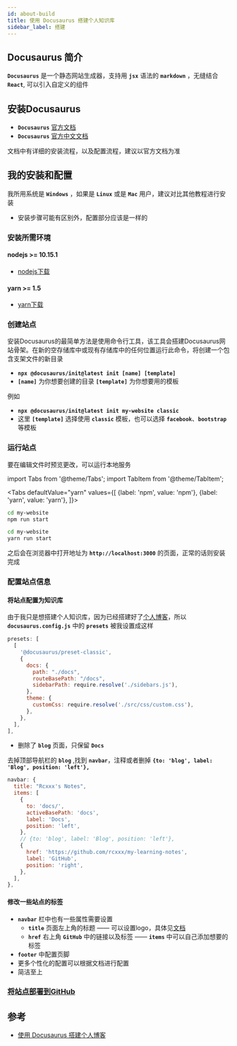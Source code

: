 ```yaml
---
id: about-build
title: 使用 Docusaurus 搭建个人知识库
sidebar_label: 搭建
---
```

## Docusaurus 简介
**`Docusaurus`** 是一个静态网站生成器，支持用 **`jsx`** 语法的 **`markdown`** ，无缝结合 **`React`**, 可以引入自定义的组件

## 安装Docusaurus
- **`Docusaurus`** [官方文档](https://v2.docusaurus.io/docs/)
- **`Docusaurus`** [官方中文文档](https://www.docusaurus.cn/docs/)

文档中有详细的安装流程，以及配置流程，建议以官方文档为准

## 我的安装和配置
我所用系统是 **`Windows`** ，如果是 **`Linux`** 或是 **`Mac`** 用户，建议对比其他教程进行安装
- 安装步骤可能有区别外，配置部分应该是一样的
### 安装所需环境
#### nodejs >= 10.15.1
- [nodejs下载](https://nodejs.org/en/download/)
#### yarn >= 1.5
- [yarn下载](https://classic.yarnpkg.com/en/)

### 创建站点
安装Docusaurus的最简单方法是使用命令行工具，该工具会搭建Docusaurus网站骨架。在新的空存储库中或现有存储库中的任何位置运行此命令，将创建一个包含支架文件的新目录
- **`npx @docusaurus/init@latest init [name] [template]`**
- **`[name]`** 为你想要创建的目录 **`[template]`** 为你想要用的模板

例如
- **`npx @docusaurus/init@latest init my-website classic`**
- 这里 **`[template]`** 选择使用 **`classic`** 模板，也可以选择 **`facebook`**、**`bootstrap`** 等模板

### 运行站点
要在编辑文件时预览更改，可以运行本地服务

import Tabs from '@theme/Tabs';
import TabItem from '@theme/TabItem';

<Tabs
  defaultValue="yarn"
  values={[
      {label: 'npm', value: 'npm'},
      {label: 'yarn', value: 'yarn'},
  ]}>
  <TabItem value="npm">

  ``` bash
  cd my-website
  npm run start
  ```
  </TabItem>
  <TabItem value="yarn">

  ``` bash
  cd my-website
  yarn run start
  ```
  </TabItem>
</Tabs>

之后会在浏览器中打开地址为 **`http://localhost:3000`** 的页面，正常的话则安装完成

### 配置站点信息
#### 将站点配置为知识库
由于我只是想搭建个人知识库，因为已经搭建好了[个人博客](https://sinnammanyo.cn/)，所以 **`docusaurus.config.js`** 中的 **`presets`** 被我设置成这样
  ``` js title="docusaurus.config.js"
  presets: [
    [
      '@docusaurus/preset-classic',
      {
        docs: {
          path: "./docs",
          routeBasePath: "/docs",
          sidebarPath: require.resolve('./sidebars.js'),
        },
        theme: {
          customCss: require.resolve('./src/css/custom.css'),
        },
      },
    ],
  ],
  ```
- 删除了 **`blog`** 页面，只保留 **`Docs`**

去掉顶部导航栏的 **`blog`** ,找到 **`navbar`**，注释或者删掉 **`{to: 'blog', label: 'Blog', position: 'left'},`**
  ``` js title="docusaurus.config.js" {10}
  navbar: {
    title: "Rcxxx's Notes",
    items: [
      {
        to: 'docs/',
        activeBasePath: 'docs',
        label: 'Docs',
        position: 'left',
      },
      // {to: 'blog', label: 'Blog', position: 'left'},
      {
        href: 'https://github.com/rcxxx/my-learning-notes',
        label: 'GitHub',
        position: 'right',
      },
    ],
  },
  ```

#### 修改一些站点的标签
- **`navbar`** 栏中也有一些属性需要设置
  - **`title`** 页面左上角的标题 —— 可以设置logo，具体见[文档](https://v2.docusaurus.io/docs/theme-classic)
  - **`href`** 右上角 **`GitHub`** 中的链接以及标签 —— **`items`** 中可以自己添加想要的标签
- **`footer`** 中配置页脚
- 更多个性化的配置可以根据文档进行配置
- 简洁至上

### [将站点部署到GitHub](https://sinnammanyo.cn/WikiByRcxxx/docs/about-deploy)

## 参考
- [使用 Docusaurus 搭建个人博客](https://www.zxuqian.cn/deploy-a-docusaurus-site)

